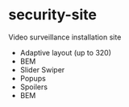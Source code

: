 # security-site  
Video surveillance installation site  
  * Adaptive layout (up to 320)
  * BEM
  * Slider Swiper
  * Popups
  * Spoilers 
  * BEM
